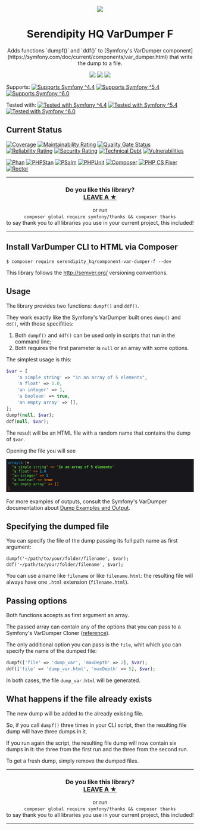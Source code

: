 <p align="center">
    <a href="http://www.serendipityhq.com" target="_blank">
        <img style="max-width: 350px" src="http://www.serendipityhq.com/assets/open-source-projects/Logo-SerendipityHQ-Icon-Text-Purple.png">
    </a>
</p>

<h1 align="center">Serendipity HQ VarDumper F</h1>
<p align="center">Adds functions `dumpf()` and `ddf()` to [Symfony's VarDumper component](https://symfony.com/doc/current/components/var_dumper.html) that write the dump to a file.</p>
<p align="center">
    <a href="https://github.com/Aerendir/component-var-dumper-f/releases"><img src="https://img.shields.io/packagist/v/serendipity_hq/component-var-dumper-f.svg?style=flat-square"></a>
    <a href="https://opensource.org/licenses/MIT"><img src="https://img.shields.io/badge/license-MIT-brightgreen.svg?style=flat-square"></a>
    <a href="https://github.com/Aerendir/component-var-dumper-f/releases"><img src="https://img.shields.io/packagist/php-v/serendipity_hq/component-var-dumper-f?color=%238892BF&style=flat-square&logo=php" /></a>
</p>
<p>
    Supports:
    <a title="Supports Symfony ^4.4" href="https://github.com/Aerendir/component-var-dumper-f/actions?query=branch%3Adev"><img title="Supports Symfony ^4.4" src="https://img.shields.io/badge/Symfony-%5E4.4-333?style=flat-square&logo=symfony" /></a>
    <a title="Supports Symfony ^5.4" href="https://github.com/Aerendir/component-var-dumper-f/actions?query=branch%3Adev"><img title="Supports Symfony ^5.4" src="https://img.shields.io/badge/Symfony-%5E5.4-333?style=flat-square&logo=symfony" /></a>
    <a title="Supports Symfony ^6.0" href="https://github.com/Aerendir/component-var-dumper-f/actions?query=branch%3Adev"><img title="Supports Symfony ^6.0" src="https://img.shields.io/badge/Symfony-%5E6.0-333?style=flat-square&logo=symfony" /></a>
</p>
<p>
    Tested with:
    <a title="Tested with Symfony ^4.4" href="https://github.com/Aerendir/component-var-dumper-f/actions?query=branch%3Adev"><img title="Tested with Symfony ^4.4" src="https://img.shields.io/badge/Symfony-%5E4.4-333?style=flat-square&logo=symfony" /></a>
    <a title="Tested with Symfony ^5.4" href="https://github.com/Aerendir/component-var-dumper-f/actions?query=branch%3Adev"><img title="Tested with Symfony ^5.4" src="https://img.shields.io/badge/Symfony-%5E5.4-333?style=flat-square&logo=symfony" /></a>
    <a title="Tested with Symfony ^6.0" href="https://github.com/Aerendir/component-var-dumper-f/actions?query=branch%3Adev"><img title="Tested with Symfony ^6.0" src="https://img.shields.io/badge/Symfony-%5E6.0-333?style=flat-square&logo=symfony" /></a>
</p>

## Current Status

[![Coverage](https://sonarcloud.io/api/project_badges/measure?project=Aerendir_component-var-dumper-f&metric=coverage)](https://sonarcloud.io/dashboard?id=Aerendir_component-var-dumper-f)
[![Maintainability Rating](https://sonarcloud.io/api/project_badges/measure?project=Aerendir_component-var-dumper-f&metric=sqale_rating)](https://sonarcloud.io/dashboard?id=Aerendir_component-var-dumper-f)
[![Quality Gate Status](https://sonarcloud.io/api/project_badges/measure?project=Aerendir_component-var-dumper-f&metric=alert_status)](https://sonarcloud.io/dashboard?id=Aerendir_component-var-dumper-f)
[![Reliability Rating](https://sonarcloud.io/api/project_badges/measure?project=Aerendir_component-var-dumper-f&metric=reliability_rating)](https://sonarcloud.io/dashboard?id=Aerendir_component-var-dumper-f)
[![Security Rating](https://sonarcloud.io/api/project_badges/measure?project=Aerendir_component-var-dumper-f&metric=security_rating)](https://sonarcloud.io/dashboard?id=Aerendir_component-var-dumper-f)
[![Technical Debt](https://sonarcloud.io/api/project_badges/measure?project=Aerendir_component-var-dumper-f&metric=sqale_index)](https://sonarcloud.io/dashboard?id=Aerendir_component-var-dumper-f)
[![Vulnerabilities](https://sonarcloud.io/api/project_badges/measure?project=Aerendir_component-var-dumper-f&metric=vulnerabilities)](https://sonarcloud.io/dashboard?id=Aerendir_component-var-dumper-f)

[![Phan](https://github.com/Aerendir/component-var-dumper-f/workflows/Phan/badge.svg)](https://github.com/Aerendir/component-var-dumper-f/actions?query=branch%3Adev)
[![PHPStan](https://github.com/Aerendir/component-var-dumper-f/workflows/PHPStan/badge.svg)](https://github.com/Aerendir/component-var-dumper-f/actions?query=branch%3Adev)
[![PSalm](https://github.com/Aerendir/component-var-dumper-f/workflows/PSalm/badge.svg)](https://github.com/Aerendir/component-var-dumper-f/actions?query=branch%3Adev)
[![PHPUnit](https://github.com/Aerendir/component-var-dumper-f/workflows/PHPunit/badge.svg)](https://github.com/Aerendir/component-var-dumper-f/actions?query=branch%3Adev)
[![Composer](https://github.com/Aerendir/component-var-dumper-f/workflows/Composer/badge.svg)](https://github.com/Aerendir/component-var-dumper-f/actions?query=branch%3Adev)
[![PHP CS Fixer](https://github.com/Aerendir/component-var-dumper-f/workflows/PHP%20CS%20Fixer/badge.svg)](https://github.com/Aerendir/component-var-dumper-f/actions?query=branch%3Adev)
[![Rector](https://github.com/Aerendir/component-var-dumper-f/workflows/Rector/badge.svg)](https://github.com/Aerendir/component-var-dumper-f/actions?query=branch%3Adev)

<hr />
<h3 align="center">
    <b>Do you like this library?</b><br />
    <b><a href="#js-repo-pjax-container">LEAVE A &#9733;</a></b>
</h3>
<p align="center">
    or run<br />
    <code>composer global require symfony/thanks && composer thanks</code><br />
    to say thank you to all libraries you use in your current project, this included!
</p>
<hr />

## Install VarDumper CLI to HTML via Composer

    $ composer require serendipity_hq/component-var-dumper-f --dev

This library follows the http://semver.org/ versioning conventions.

## Usage

The library provides two functions: `dumpf()` and `ddf()`.

They work exactly like the Symfony's VarDumper built ones `dump()` and `dd()`, with those specifities:

1. Both `dumpf()` and `ddf()` can be used only in scripts that run in the command line;
2. Both requires the first parameter is `null` or an array with some options.

The simplest usage is this:

```php
$var = [
    'a simple string' => "in an array of 5 elements",
    'a float' => 1.0,
    'an integer' => 1,
    'a boolean' => true,
    'an empty array' => [],
];
dumpf(null, $var);
ddf(null, $var);
```

The result will be an HTML file with a  random name that contains the dump of `$var`.

Opening the file you will see

![](docs/01-simple.png)

For more examples of outputs, consult the Symfony's VarDumper documentation about [Dump Examples and Output](https://symfony.com/doc/current/components/var_dumper.html#dump-examples-and-output).

## Specifying the dumped file

You can specify the file of the dump passing its full path name as first argument:

```console
dumpf('~/path/to/your/folder/filename', $var);
ddf('~/path/to/your/folder/filename', $var);
```

You can use a name like `filename` or like `filename.html`: the resulting file will always have one `.html` extension (`filename.html`).

## Passing options

Both functions accepts as first argument an array.

The passed array can contain any of the options that you can pass to a Symfony's VarDumper Cloner ([reference](https://symfony.com/doc/current/components/var_dumper/advanced.html#cloners)).

The only additional option you can pass is the `file`, whit which you can specify the name of the dumped file:

```php
dumpf(['file' => 'dump_var', 'maxDepth' => 2], $var);
ddf(['file' => 'dump_var.html', 'maxDepth' => 5], $var);
```

In both cases, the file `dump_var.html` will be generated.

## What happens if the file already exists

The new dump will be added to the already existing file.

So, if you call `dumpf()` three times in your CLI script, then the resulting file dump will have three dumps in it.

If you run again the script, the resulting file dump will now contain six dumps in it: the three from the first run and the three from the second run.

To get a fresh dump, simply remove the dumped files.

<hr />
<h3 align="center">
    <b>Do you like this library?</b><br />
    <b><a href="#js-repo-pjax-container">LEAVE A &#9733;</a></b>
</h3>
<p align="center">
    or run<br />
    <code>composer global require symfony/thanks && composer thanks</code><br />
    to say thank you to all libraries you use in your current project, this included!
</p>
<hr />
